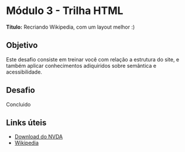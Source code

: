 # Módulo 3 - Trilha HTML

**Título:** Recriando Wikipedia, com um layout melhor :)

## Objetivo
Este desafio consiste em treinar você com relação a estrutura do site, e também aplicar conhecimentos adiquiridos sobre semântica e acessibilidade.

## Desafio
Concluido

## Links úteis
- [Download do NVDA](https://www.nvaccess.org/download/)
- [Wikipedia](https://pt.wikipedia.org/)



